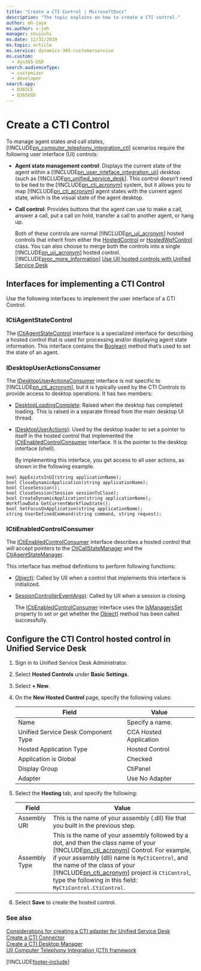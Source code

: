 ```yaml
---
title: "Create a CTI Control | MicrosoftDocs"
description: "The topic explains on how to create a CTI control."
author: mh-jaya
ms.author: v-jmh
manager: shujoshi
ms.date: 12/31/2019
ms.topic: article
ms.service: dynamics-365-customerservice
ms.custom: 
  - dyn365-USD
search.audienceType: 
  - customizer
  - developer
search.app: 
  - D365CE
  - D365USD
---
```

# Create a CTI Control
To manage agent states and call states, [!INCLUDE[pn_computer_telephony_integration_cti](../includes/pn-computer-telephony-integration-cti.md)] scenarios require the following user interface (UI) controls:  

- **Agent state management control**: Displays the current state of the agent within a [!INCLUDE[pn_user_inteface_integration_uii](../includes/pn-user-interface-integration-uii.md)] desktop (such as [!INCLUDE[pn_unified_service_desk](../includes/pn-unified-service-desk.md)]. This control doesn’t need to be tied to the [!INCLUDE[pn_cti_acronym](../includes/pn-cti-acronym.md)] system, but it allows you to map [!INCLUDE[pn_cti_acronym](../includes/pn-cti-acronym.md)] agent states with the current agent state, which is the visual state of the agent desktop.  

- **Call control**: Provides buttons that the agent can use to make a call, answer a call, put a call on hold, transfer a call to another agent, or hang up.  

  Both of these controls are normal [!INCLUDE[pn_uii_acronym](../includes/pn-uii-acronym.md)] hosted controls that inherit from either the [HostedControl](/dotnet/api/microsoft.uii.csr.hostedcontrol) or [HostedWpfControl](/dotnet/api/microsoft.uii.csr.aif.hostedapplication.hostedwpfcontrol) class. You can also choose to merge both the controls into a single [!INCLUDE[pn_uii_acronym](../includes/pn-uii-acronym.md)] hosted control. [!INCLUDE[proc_more_information](../includes/proc-more-information.md)] [Use UII hosted controls with Unified Service Desk](../unified-service-desk/use-uii-hosted-controls-unified-service-desk.md)  

## Interfaces for implementing a CTI Control  
 Use the following interfaces to implement the user interface of a CTI Control.  

### ICtiAgentStateControl  
 The [ICtiAgentStateControl](/dotnet/api/microsoft.uii.desktop.cti.core.ictiagentstatecontrol) interface is a specialized interface for describing a hosted control that is used for processing and/or displaying agent state information. This interface contains the [Boolean)](/dotnet/api/microsoft.uii.desktop.cti.core.ictiagentstatecontrol.setagentstate(system.guid,system.string,system.string,system.boolean)) method that’s used to set the state of an agent.  

### IDesktopUserActionsConsumer  
 The [IDesktopUserActionsConsumer](/dotnet/api/microsoft.uii.desktop.core.idesktopuseractionsconsumer) interface is not specific to [!INCLUDE[pn_cti_acronym](../includes/pn-cti-acronym.md)], but it is typically used by the CTI Controls to provide access to desktop operations. It has two members:  

- [DesktopLoadingComplete](/dotnet/api/microsoft.uii.desktop.core.idesktopuseractionsconsumer.desktoploadingcomplete): Raised when the desktop has completed loading. This is raised in a separate thread from the main desktop UI thread.  

- [IDesktopUserActions)](/dotnet/api/microsoft.uii.desktop.core.idesktopuseractionsconsumer.setdesktopuseractionsaccess(microsoft.uii.desktop.core.idesktopuseractions)): Used by the desktop loader to set a pointer to itself in the hosted control that implemented the [ICtiEnabledControlConsumer](/dotnet/api/microsoft.uii.desktop.cti.core.ictienabledcontrolconsumer) interface. It is the pointer to the desktop interface (shell).  

  By implementing this interface, you get access to all user actions, as shown in the following example.  

```  
bool AppExistsInUI(string applicationName);  
bool CloseDynamicApplication(string applicationName);  
bool CloseSession();  
bool CloseSession(Session sessionToClose);  
bool CreateDynamicApplication(string applicationName);  
WorkflowData GetCurrentWorkflowState();  
bool SetFocusOnApplication(string applicationName);  
string UserDefinedCommand(string command, string request);  

```  

### ICtiEnabledControlConsumer  
 The [ICtiEnabledControlConsumer](/dotnet/api/microsoft.uii.desktop.cti.core.ictienabledcontrolconsumer) interface describes a hosted control that will accept pointers to the [CtiCallStateManager](/dotnet/api/microsoft.uii.desktop.cti.core.cticallstatemanager) and the [CtiAgentStateManager](/dotnet/api/microsoft.uii.desktop.cti.core.ctiagentstatemanager).  

 This interface has method definitions to perform following functions:  

- [Object)](/dotnet/api/microsoft.uii.desktop.cti.core.ictienabledcontrolconsumer.setmanagers(system.object,system.object)): Called by UII when a control that implements this interface is initialized.  

- [SessionControllerEventArgs)](/dotnet/api/microsoft.uii.desktop.cti.core.ictienabledcontrolconsumer.sessioncloseevent(microsoft.uii.csr.sessioncontrollereventargs)): Called by UII when a session is closing.  

  The [ICtiEnabledControlConsumer](/dotnet/api/microsoft.uii.desktop.cti.core.ictienabledcontrolconsumer) interface uses the [IsManagersSet](/dotnet/api/microsoft.uii.desktop.cti.core.ictienabledcontrolconsumer.ismanagersset) property to set or get whether the [Object)](/dotnet/api/microsoft.uii.desktop.cti.core.ictienabledcontrolconsumer.setmanagers(system.object,system.object)) method has been called successfully.  

<a name="Configure"></a>   
## Configure the CTI Control hosted control in Unified Service Desk  

1. Sign in to Unified Service Desk Administrator.  

2. Select **Hosted Controls** under **Basic Settings**.  

3. Select **+ New**.  

4. On the **New Hosted Control** page, specify the following values:  

   |         Field         |                                                                                                                                                                                                 Value                                                                                                                                                                                                 |
   |-----------------------|-------------------------------------------------------------------------------------------------------------------------------------------------------------------------------------------------------------------------------------------------------------------------------------------------------------------------------------------------------------------------------------------------------|
   |         Name          |                                                                                                                                                                                            Specify a name.                                                                                                                                                                                            |
   |  Unified Service Desk Component Type   |                                                                                                                                                                                        CCA Hosted Application                                                                                                                                                                                         |
   |  Hosted Application Type |                                                                                                                                                                                            Hosted Control                                                                                                                                                                                             |
   | Application is Global |                                                                                                                                                                                                Checked                                                                                                                                                                                                |
   |     Display Group     |                                                                                                                                                                                               CtiPanel                                                                                                                                                                                                |
   |        Adapter        |                                                                                                                                                                                            Use No Adapter                                                                                                                                                                                             |
   
5. Select the **Hosting** tab, and specify the following:

   |         Field         |                                                                                                                                                                                                 Value                                                                                                                                                                                                 |
   |-----------------------|-------------------------------------------------------------------------------------------------------------------------------------------------------------------------------------------------------------------------------------------------------------------------------------------------------------------------------------------------------------------------------------------------------|
   |     Assembly URI      |                                                                                                                                                          This is the name of your assembly (.dll) file that you built in the previous step.                                                                                                                                                           |
   |     Assembly Type     | This is the name of your assembly followed by a dot, and then the class name of your [!INCLUDE[pn_cti_acronym](../includes/pn-cti-acronym.md)] Control. For example, if your assembly (dll) name is `MyCtiControl`, and the name of the class of your [!INCLUDE[pn_cti_acronym](../includes/pn-cti-acronym.md)] project is `CtiControl`, type the following in this field: `MyCtiControl.CtiControl`. |


6. Select **Save** to create the hosted control.  

### See also  
 [Considerations for creating a CTI adapter for Unified Service Desk](../unified-service-desk/consideration-creating-cti-adapter-unified-service-desk.md)   
 [Create a CTI Connector](../unified-service-desk/create-cti-connector.md)   
 [Create a CTI Desktop Manager](../unified-service-desk/create-cti-desktop-manager.md)   
 [UII Computer Telephony Integration (CTI) framework](../unified-service-desk/uii-computer-telephony-integration-cti-framework.md)  


[!INCLUDE[footer-include](../includes/footer-banner.md)]